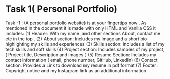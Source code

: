 # Task 1( Personal Portfolio)
Task -1 : (A personal portfolio website) is at your fingertips now .
As mentioned in the document it is made with only HTML and Vanilla CSS it 
includes: 
(1) Header: With my name ,and other sections About, contact me etc in the top .
(2) About section: Includes my image and a short bio highlighting my skills and experiences
(3) Skills section: Includes a list of my tech skills and soft skills 
(4) Project section: Includes samples of my project,( Project title, Description and images )
(5) Resume Section: Includes my contact information ( email, phone number, GitHub, LinkedIn)
(6) Contact section: Provides a Link to download my resume in pdf format
(7) Footer : Copyright notice and my Instagram link as an additional information
